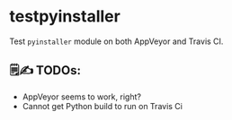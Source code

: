 # testpyinstaller

Test `pyinstaller` module on both AppVeyor and Travis CI.

## 🗒️✍️ TODOs:

- AppVeyor seems to work, right?
- Cannot get Python build to run on Travis Ci
